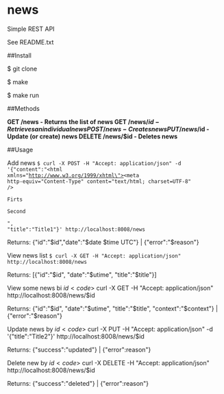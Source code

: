# news
Simple REST API

See README.txt

##Install

$ git clone

$ make

$ make run

##Methods

**GET /news - Returns the list of news
GET /news/$id - Retrieves an individual news
POST /news - Creates news
PUT /news/$id - Update (or create) news
DELETE /news/$id - Deletes news**


##Usage

Add news
<code>$ curl -X POST -H "Accept: application/json" -d '{"content":"<!DOCTYPE html PUBLIC \"-//W3C//DTD XHTML 1.0 Transitional//EN\" \"http://www.w3.org/TR/xhtml1/DTD/xhtml1-transitional.dtd\"><html xmlns=\"http://www.w3.org/1999/xhtml\"><head><meta http-equiv=\"Content-Type\" content=\"text/html; charset=UTF-8\" /><title>Apache2 Debian Default Page: It works</title></head><body><p>Firts</p><p>Second</p></body></html>", "title":"Title1"}' http://localhost:8008/news</code>

Returns:
{"id":"$id","date":"$date $time UTC"} | {"error":"$reason"}


View news list
<code>$ curl -X GET -H "Accept: application/json" http://localhost:8008/news</code>

Returns:
[{"id":"$id", "date":"$utime", "title":"$title"}]


View some news bi $id
<code>$ curl -X GET -H "Accept: application/json" http://localhost:8008/news/$id</code>

Returns:
{"id":"$id", "date":"$utime", "title":"$title", "context":"$context"} | {"error":"$reason"}


Update news by $id
<code>$ curl -X PUT -H "Accept: application/json" -d '{"title":"Title2"}' http://localhost:8008/news/$id</code>

Returns:
{"success":"updated"} | {"error":reason"}

Delete new by $id
<code>$ curl -X DELETE -H "Accept: application/json" http://localhost:8008/news/$id</code>

Returns:
{"success":"deleted"} | {"error":reason"}
